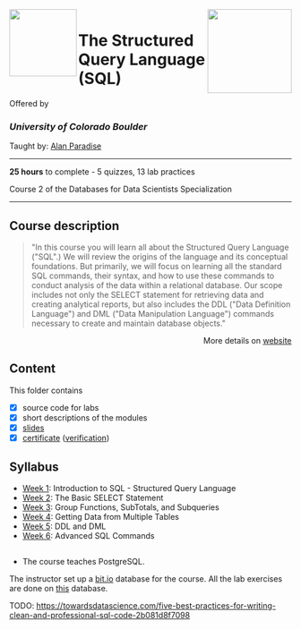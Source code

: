 <a href="https://www.coursera.org/learn/the-structured-query-language-sql">
<img src="../../../img/The_Structured_Query_Language(SQL)_logo.avif" width="150" height="150" align="right">
</a>

<img src="https://upload.wikimedia.org/wikipedia/commons/c/c3/Colorado_Buffaloes_wordmark.svg" width="120" height="120" align="left">

# The Structured Query Language (SQL)

Offered by 
### *University of Colorado Boulder*

Taught by: [Alan Paradise](https://www.coursera.org/instructor/alan-paradise)

---

**25 hours** to complete - 5 quizzes, 13 lab practices

Course 2 of the Databases for Data Scientists Specialization

---

## Course description

>"In this course you will learn all about the Structured Query Language ("SQL".)   We will review the origins of the language and its conceptual foundations.  But primarily, we will focus on learning all the standard SQL commands, their syntax, and how to use these commands to conduct analysis of the data within a relational database.  Our scope includes not only the SELECT statement for retrieving data and creating analytical reports, but also includes the DDL ("Data Definition Language") and DML ("Data Manipulation Language") commands necessary to create and maintain database objects."

<p align="right">More details on <a href="https://https://www.coursera.org/learn/the-structured-query-language-sql">website</a></p>

## Content
This folder contains 
- [x] source code for labs
- [x] short descriptions of the modules 
- [x] [slides](./Slides) 
- [x] [certificate](./Certificate/Coursera%20Certificate%20The%20Structured%20Query%20Language%20(SQL).pdf) ([verification](https://www.coursera.org/account/accomplishments/certificate/HS8PCQ2LVVQN))

## Syllabus
- [Week 1](./Week%201): Introduction to SQL - Structured Query Language
- [Week 2](./Week%202): The Basic SELECT Statement
- [Week 3](./Week%203): Group Functions, SubTotals, and Subqueries
- [Week 4](./Week%204): Getting Data from Multiple Tables
- [Week 5](./Week%205): DDL and DML
- [Week 6](./Week%206): Advanced SQL Commands

##
- The course teaches PostgreSQL.

The instructor set up a [bit.io](https://bit.io/) database for the course. All the lab exercises are done on [this](https://bit.io/alanparadise/nw) database.



TODO: https://towardsdatascience.com/five-best-practices-for-writing-clean-and-professional-sql-code-2b081d8f7098
